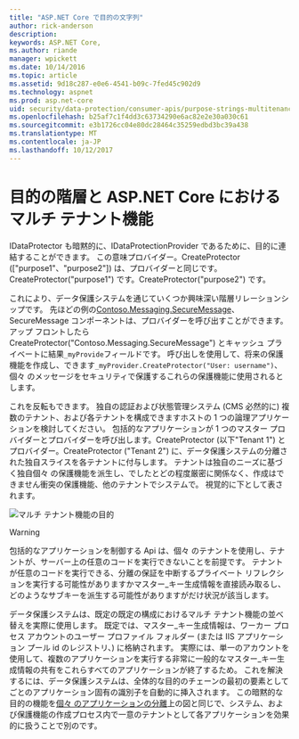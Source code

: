 ```yaml
---
title: "ASP.NET Core で目的の文字列"
author: rick-anderson
description: 
keywords: ASP.NET Core,
ms.author: riande
manager: wpickett
ms.date: 10/14/2016
ms.topic: article
ms.assetid: 9d18c287-e0e6-4541-b09c-7fed45c902d9
ms.technology: aspnet
ms.prod: asp.net-core
uid: security/data-protection/consumer-apis/purpose-strings-multitenancy
ms.openlocfilehash: b25af7c1f4dd3c63734290e6ac82e2e30a030c61
ms.sourcegitcommit: e3b1726cc04e80dc28464c35259edbd3bc39a438
ms.translationtype: MT
ms.contentlocale: ja-JP
ms.lasthandoff: 10/12/2017
---
```

# <a name="purpose-hierarchy-and-multi-tenancy-in-aspnet-core"></a>目的の階層と ASP.NET Core におけるマルチ テナント機能

IDataProtector も暗黙的に、IDataProtectionProvider であるために、目的に連結することができます。 この意味プロバイダー。CreateProtector (["purpose1"、"purpose2"]) は、プロバイダーと同じです。CreateProtector("purpose1") です。CreateProtector("purpose2") です。

これにより、データ保護システムを通じていくつか興味深い階層リレーションシップです。 先ほどの例の[Contoso.Messaging.SecureMessage](purpose-strings.md#data-protection-contoso-purpose)、SecureMessage コンポーネントは、プロバイダーを呼び出すことができます。アップ フロントしたら CreateProtector("Contoso.Messaging.SecureMessage") とキャッシュ プライベートに結果`_myProvide`フィールドです。 呼び出しを使用して、将来の保護機能を作成し、できます`_myProvider.CreateProtector("User: username")`、個々 のメッセージをセキュリティで保護するこれらの保護機能に使用されるとします。

これを反転もできます。 独自の認証および状態管理システム (CMS 必然的に) 複数のテナント、および各テナントを構成できますホストの 1 つの論理アプリケーションを検討してください。 包括的なアプリケーションが 1 つのマスター プロバイダーとプロバイダーを呼び出します。CreateProtector (以下"Tenant 1") とプロバイダー。CreateProtector ("Tenant 2") に、データ保護システムの分離された独自スライスを各テナントに付与します。 テナントは独自のニーズに基づく独自個々 の保護機能を派生し、でしたとどの程度厳密に関係なく、作成はできません衝突の保護機能、他のテナントでシステムで。 視覚的に下として表されます。

![マルチ テナント機能の目的](purpose-strings-multitenancy/_static/purposes-multi-tenancy.png)

>[!WARNING]
> 包括的なアプリケーションを制御する Api は、個々 のテナントを使用し、テナントが、サーバー上の任意のコードを実行できないことを前提です。 テナントが任意のコードを実行できる、分離の保証を中断するプライベート リフレクションを実行する可能性がありますかマスター_キー生成情報を直接読み取るし、どのようなサブキーを派生する可能性がありますがだけ状況が該当します。

データ保護システムは、既定の既定の構成におけるマルチ テナント機能の並べ替えを実際に使用します。 既定では、マスター_キー生成情報は、ワーカー プロセス アカウントのユーザー プロファイル フォルダー (または IIS アプリケーション プール id のレジストリ、) に格納されます。 実際には、単一のアカウントを使用して、複数のアプリケーションを実行する非常に一般的なマスター_キー生成情報の共有をこれらすべてのアプリケーションが終了するため。 これを解決するには、データ保護システムは、全体的な目的のチェーンの最初の要素としてごとのアプリケーション固有の識別子を自動的に挿入されます。 この暗黙的な目的の機能を[個々 のアプリケーションの分離](../configuration/overview.md#data-protection-configuration-per-app-isolation)上の図と同じで、システム、および保護機能の作成プロセス内で一意のテナントとして各アプリケーションを効果的に扱うことで別のです。
